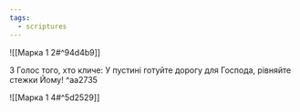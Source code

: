 ```yaml
---
tags:
  - scriptures
---
```


![[Марка 1 2#^94d4b9]]

3 Голос того, хто кличе: У пустині готуйте дорогу для Господа, рівняйте стежки Йому! ^aa2735

![[Марка 1 4#^5d2529]]